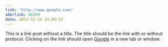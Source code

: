 ```yaml
---
link: 'http://www.google.com/'
abbrlink: 60339
date: 2013-12-24 23:44:13
---
```


This is a link post without a title. The title should be the link with or without protocol. Clicking on the link should open [Google](http://www.google.com/) in a new tab or window.